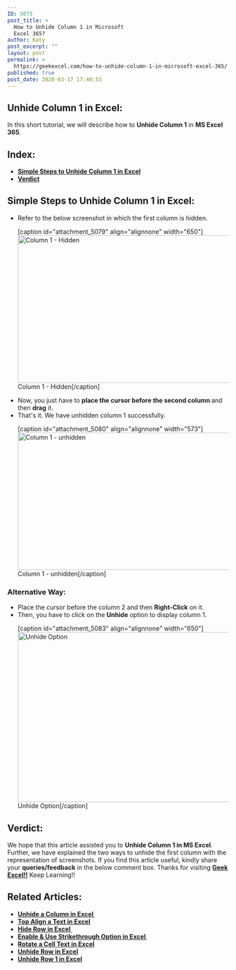 ```yaml
---
ID: 5073
post_title: >
  How to Unhide Column 1 in Microsoft
  Excel 365?
author: Katy
post_excerpt: ""
layout: post
permalink: >
  https://geekexcel.com/how-to-unhide-column-1-in-microsoft-excel-365/
published: true
post_date: 2020-03-17 17:40:53
---
```

<h2>Unhide Column 1 in Excel:</h2>
In this short tutorial, we will describe how to <strong>Unhide Column 1</strong> in <strong>MS Excel 365</strong>.
<h2>Index:</h2>
<ul>
 	<li><a href="#1"><strong>Simple Steps to Unhide Column 1 in Excel</strong></a></li>
 	<li><a href="#2"><strong>Verdict</strong></a></li>
</ul>
<h2 id="1"><strong>Simple Steps to Unhide Column 1 in Excel:</strong></h2>
<ul>
 	<li>Refer to the below screenshot in which the first column is hidden.

[caption id="attachment_5079" align="alignnone" width="650"]<img class="size-full wp-image-5079" src="https://geekexcel.com/wp-content/uploads/2020/03/Screenshot_1-53.png" alt="Column 1 - Hidden" width="650" height="335" /> Column 1 - Hidden[/caption]</li>
 	<li>Now, you just have to <strong>place the cursor before the second column </strong>and then <strong>drag</strong> it.</li>
 	<li>That's it. We have unhidden column 1 successfully.

[caption id="attachment_5080" align="alignnone" width="573"]<img class="size-full wp-image-5080" src="https://geekexcel.com/wp-content/uploads/2020/03/Screenshot_2-50.png" alt="Column 1 - unhidden" width="573" height="312" /> Column 1 - unhidden[/caption]</li>
</ul>
<h3>Alternative Way:</h3>
<ul>
 	<li>Place the cursor before the column 2 and then <strong>Right-Click</strong> on it.</li>
 	<li>Then, you have to click on the <strong>Unhide</strong> option to display column 1.

[caption id="attachment_5083" align="alignnone" width="650"]<img class="size-full wp-image-5083" src="https://geekexcel.com/wp-content/uploads/2020/03/Screenshot_3-49.png" alt="Unhide Option" width="650" height="386" /> Unhide Option[/caption]</li>
</ul>
<h2 id="2">Verdict:</h2>
We hope that this article assisted you to <strong>Unhide Column 1 in MS Excel</strong>. Further, we have explained the two ways to unhide the first column with the representation of screenshots. If you find this article useful, kindly share your <strong>queries/feedback</strong> in the below comment box. Thanks for visiting <strong><a href="https://geekexcel.com/">Geek Excel!!</a></strong> Keep Learning!!
<h2>Related Articles:</h2>
<ul>
 	<li><strong><a href="https://geekexcel.com/how-to-unhide-a-column-in-microsoft-excel-365/">Unhide a Column in Excel </a></strong></li>
 	<li><strong><a href="https://geekexcel.com/how-to-top-align-a-text-in-microsoft-excel-365/">Top Align a Text in Excel</a></strong></li>
 	<li><a href="https://geekexcel.com/how-to-hide-row-in-microsoft-excel-365/"><strong>Hide Row in Excel </strong></a></li>
 	<li><a href="https://geekexcel.com/how-to-enable-and-use-strikethrough-option-in-microsoft-excel-365/"><strong>Enable &amp; Use Strikethrough Option in Excel </strong></a></li>
 	<li><strong><a href="https://geekexcel.com/how-to-rotate-a-cell-text-in-microsoft-excel-365/">Rotate a Cell Text in Excel</a></strong></li>
 	<li><a href="https://geekexcel.com/how-to-unhide-row-in-microsoft-excel-365/"><strong>Unhide Row in Excel</strong></a></li>
 	<li><a href="https://geekexcel.com/how-to-unhide-row-1-in-microsoft-excel-365/"><strong>Unhide Row 1 in Excel</strong></a></li>
</ul>